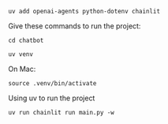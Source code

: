  
 
    uv add openai-agents python-dotenv chainlit

Give these commands to run the project:

    cd chatbot

    uv venv

On Mac:

    source .venv/bin/activate

Using uv to run the project

    uv run chainlit run main.py -w
